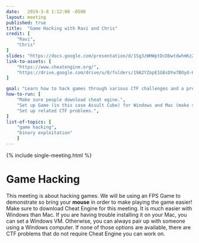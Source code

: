 ```yaml
---
date:   2019-3-8 1:12:00 -0500
layout: meeting
published: true
title:  "Game Hacking with Ravi and Chris"
credit: [
    "Ravi", 
    "Chris"
]
slides: "https://docs.google.com/presentation/d/1Sg3zWHWptDcDbwtdwhmKz2z79nAsHMB_-0Eizr5rGhU/edit?usp=sharing"
link-to-assets: [
    "https://www.cheatengine.org/",
    "https://drive.google.com/drive/u/0/folders/19A2YZopE1G8sDYw7BOyd-KbIEb8-XaJ2"
]

goal: "Learn how to hack games through various CTF challenges and a presentation."
how-to-run: [
	"Make sure people download cheat egine.",
	"Set up Game (in this case Assult Cube) for Windows and Mac (make sure exploits are working on both versions) and distribute to members.",
	"Set up related CTF problems.",
]
list-of-topics: [
	"game hacking",
    "binary exploitation"
	]
---
```


{% include single-meeting.html  %}

# Game Hacking
This meeting is about hacking games. We will be using an FPS Game to demonstrate so bring your **mouse** in order to make playing the game easier! Make sure to download Cheat Engine for this meeting. It is much easier with Windows than Mac. If you are having trouble installing it on your Mac, you can set a Windows VM. Otherwise, you can always pair up with someone using a Windows computer. If none of those options are available, there are CTF problems that do not require Cheat Engine you can work on.
